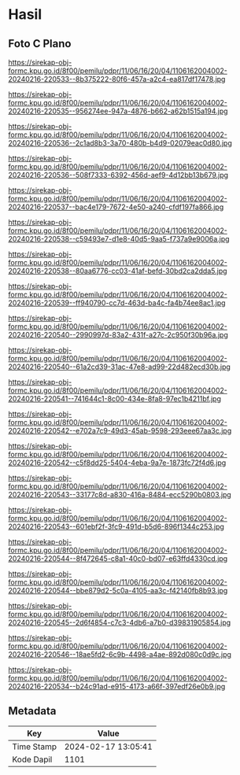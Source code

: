 # Hasil

## Foto C Plano

https://sirekap-obj-formc.kpu.go.id/8f00/pemilu/pdpr/11/06/16/20/04/1106162004002-20240216-220533--8b375222-80f6-457a-a2c4-ea817df17478.jpg

https://sirekap-obj-formc.kpu.go.id/8f00/pemilu/pdpr/11/06/16/20/04/1106162004002-20240216-220535--956274ee-947a-4876-b662-a62b1515a194.jpg

https://sirekap-obj-formc.kpu.go.id/8f00/pemilu/pdpr/11/06/16/20/04/1106162004002-20240216-220536--2c1ad8b3-3a70-480b-b4d9-02079eac0d80.jpg

https://sirekap-obj-formc.kpu.go.id/8f00/pemilu/pdpr/11/06/16/20/04/1106162004002-20240216-220536--508f7333-6392-456d-aef9-4d12bb13b679.jpg

https://sirekap-obj-formc.kpu.go.id/8f00/pemilu/pdpr/11/06/16/20/04/1106162004002-20240216-220537--bac4e179-7672-4e50-a240-cfdf197fa866.jpg

https://sirekap-obj-formc.kpu.go.id/8f00/pemilu/pdpr/11/06/16/20/04/1106162004002-20240216-220538--c59493e7-d1e8-40d5-9aa5-f737a9e9006a.jpg

https://sirekap-obj-formc.kpu.go.id/8f00/pemilu/pdpr/11/06/16/20/04/1106162004002-20240216-220538--80aa6776-cc03-41af-befd-30bd2ca2dda5.jpg

https://sirekap-obj-formc.kpu.go.id/8f00/pemilu/pdpr/11/06/16/20/04/1106162004002-20240216-220539--ff940790-cc7d-463d-ba4c-fa4b74ee8ac1.jpg

https://sirekap-obj-formc.kpu.go.id/8f00/pemilu/pdpr/11/06/16/20/04/1106162004002-20240216-220540--2990997d-83a2-431f-a27c-2c950f30b96a.jpg

https://sirekap-obj-formc.kpu.go.id/8f00/pemilu/pdpr/11/06/16/20/04/1106162004002-20240216-220540--61a2cd39-31ac-47e8-ad99-22d482ecd30b.jpg

https://sirekap-obj-formc.kpu.go.id/8f00/pemilu/pdpr/11/06/16/20/04/1106162004002-20240216-220541--741644c1-8c00-434e-8fa8-97ec1b4211bf.jpg

https://sirekap-obj-formc.kpu.go.id/8f00/pemilu/pdpr/11/06/16/20/04/1106162004002-20240216-220542--e702a7c9-49d3-45ab-9598-293eee67aa3c.jpg

https://sirekap-obj-formc.kpu.go.id/8f00/pemilu/pdpr/11/06/16/20/04/1106162004002-20240216-220542--c5f8dd25-5404-4eba-9a7e-1873fc72f4d6.jpg

https://sirekap-obj-formc.kpu.go.id/8f00/pemilu/pdpr/11/06/16/20/04/1106162004002-20240216-220543--33177c8d-a830-416a-8484-ecc5290b0803.jpg

https://sirekap-obj-formc.kpu.go.id/8f00/pemilu/pdpr/11/06/16/20/04/1106162004002-20240216-220543--601ebf2f-3fc9-491d-b5d6-896f1344c253.jpg

https://sirekap-obj-formc.kpu.go.id/8f00/pemilu/pdpr/11/06/16/20/04/1106162004002-20240216-220544--8f472645-c8a1-40c0-bd07-e63ffd4330cd.jpg

https://sirekap-obj-formc.kpu.go.id/8f00/pemilu/pdpr/11/06/16/20/04/1106162004002-20240216-220544--bbe879d2-5c0a-4105-aa3c-f42140fb8b93.jpg

https://sirekap-obj-formc.kpu.go.id/8f00/pemilu/pdpr/11/06/16/20/04/1106162004002-20240216-220545--2d6f4854-c7c3-4db6-a7b0-d39831905854.jpg

https://sirekap-obj-formc.kpu.go.id/8f00/pemilu/pdpr/11/06/16/20/04/1106162004002-20240216-220546--18ae5fd2-6c9b-4498-a4ae-892d080c0d9c.jpg

https://sirekap-obj-formc.kpu.go.id/8f00/pemilu/pdpr/11/06/16/20/04/1106162004002-20240216-220534--b24c91ad-e915-4173-a66f-397edf26e0b9.jpg


## Metadata

| Key        | Value               |
| ---------- | ------------------- |
| Time Stamp | 2024-02-17 13:05:41 |
| Kode Dapil | 1101                |



